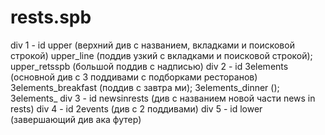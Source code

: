 # rests.spb
div 1 - id upper (верхний див с названием, вкладками и поисковой строкой)
upper_line (поддив узкий с вкладками и поисковой строкой); upper_retsspb (большой поддив с надписью)
div 2 - id 3elements (основной див с 3 поддивами с подборками ресторанов)
3elements_breakfast (поддив с завтра ми); 3elements_dinner (); 3elements_
div 3 - id newsinrests (див с названием новой части news in rests)
div 4 - id 2events (див с 2 поддивами)
div 5 - id lower (завершающий див ака футер)
